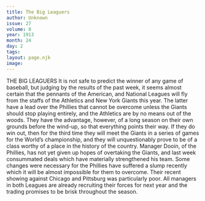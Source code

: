 ```yaml
---
title: The Big Leaguers
author: Unknown
issue: 27
volume: 8
year: 1913
month: 24
day: 2
tags:
layout: page.njk
image:
---
```

THE BIG LEAGUERS    It is not safe to predict the winner of any game of baseball, but judging by the results of the past week, it seems almost certain that the pennants of the American, and National Leagues will fly from the staffs of the Athletics and New York Giants this year. The latter have a lead over the Phillies that cannot be overcome unless the Giants should stop playing entirely, and the Athletics are by no means out of the woods. They have the advantage, however, of a long season on their own grounds before the wind-up, so that everything points their way. If they do win out, then for the third time they will meet the Giants in a series of games for the World’s championship, and they will unquestionably prove to be of a class worthy of a place in the history of the country. Manager Dooin, of the Phillies, has not yet given up hopes of overtaking the Giants, and last week consummated deals which have materially strengthened his team. Some changes were necessary for the Phillies have suffered a slump recently which it will be almost impossible for them to overcome. Their recent showing against Chicago and Pittsburg was particularly poor. All managers in both Leagues are already recruiting their forces for next year and the trading promises to be brisk throughout the season. 




